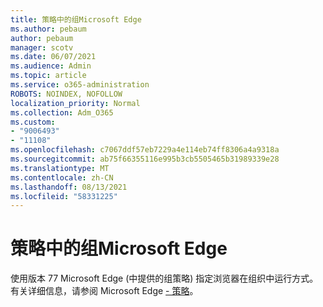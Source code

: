 ```yaml
---
title: 策略中的组Microsoft Edge
ms.author: pebaum
author: pebaum
manager: scotv
ms.date: 06/07/2021
ms.audience: Admin
ms.topic: article
ms.service: o365-administration
ROBOTS: NOINDEX, NOFOLLOW
localization_priority: Normal
ms.collection: Adm_O365
ms.custom:
- "9006493"
- "11108"
ms.openlocfilehash: c7067ddf57eb7229a4e114eb74ff8306a4a9318a
ms.sourcegitcommit: ab75f66355116e995b3cb5505465b31989339e28
ms.translationtype: MT
ms.contentlocale: zh-CN
ms.lasthandoff: 08/13/2021
ms.locfileid: "58331225"
---
```

# <a name="group-policies-in-microsoft-edge"></a>策略中的组Microsoft Edge

使用版本 77 Microsoft Edge (中提供的组策略) 指定浏览器在组织中运行方式。 有关详细信息，请参阅 Microsoft Edge [- 策略](https://docs.microsoft.com/deployedge/microsoft-edge-policies#available-policies)。